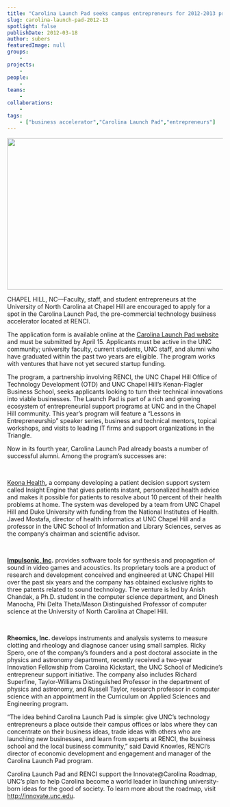 ```yaml
---
title: "Carolina Launch Pad seeks campus entrepreneurs for 2012-2013 program year"
slug: carolina-launch-pad-2012-13
spotlight: false
publishDate: 2012-03-18
author: subers
featuredImage: null
groups:
    - 
projects:
    - 
people:
    - 
teams: 
    - 
collaborations:
    - 
tags:
    - ["business accelerator","Carolina Launch Pad","entrepreneurs"]
---
```

<a href="http://www.renci.org/wp-content/uploads/2012/03/CLP1.jpg"><img class="size-large wp-image-12067 alignleft" title="CLP" alt="" src="http://www.renci.org/wp-content/uploads/2013/11/CLP1.jpg" width="640" height="353" /></a>

CHAPEL HILL, NC—Faculty, staff, and student entrepreneurs at the University of North Carolina at Chapel Hill are encouraged to apply for a spot in the Carolina Launch Pad, the pre-commercial technology business accelerator located at RENCI.<!--more-->

The application form is available online at the <a href="http://www.carolinalaunchpad.org">Carolina Launch Pad website</a> and must be submitted by April 15. Applicants must be active in the UNC community; university faculty, current students, UNC staff, and alumni who have graduated within the past two years are eligible. The program works with ventures that have not yet secured startup funding.

The program, a partnership involving RENCI, the UNC Chapel Hill Office of Technology Development (OTD) and UNC Chapel Hill’s Kenan-Flagler Business School, seeks applicants looking to turn their technical innovations into viable businesses. The Launch Pad is part of a rich and growing ecosystem of entrepreneurial support programs at UNC and in the Chapel Hill community. This year’s program will feature a “Lessons in Entrepreneurship” speaker series, business and technical mentors, topical workshops, and visits to leading IT firms and support organizations in the Triangle.

Now in its fourth year, Carolina Launch Pad already boasts a number of successful alumni. Among the program’s successes are:

&nbsp;

<a href="http://keonahealth.com/">Keona Health</a><strong>,</strong> a company developing a patient decision support system called Insight Engine that gives patients instant, personalized health advice and makes it possible for patients to resolve about 10 percent of their health problems at home. The system was developed by a team from UNC Chapel Hill and Duke University with funding from the National Institutes of Health. Javed Mostafa, director of health informatics at UNC Chapel Hill and a professor in the UNC School of Information and Library Sciences, serves as the company’s chairman and scientific advisor.<strong> </strong>

&nbsp;

<a href="http://www.impulsonic.com/"><strong>Impulsonic, Inc</strong></a><strong>.</strong> provides software tools for synthesis and propagation of sound in video games and acoustics. Its proprietary tools are a product of research and development conceived and engineered at UNC Chapel Hill over the past six years and the company has obtained exclusive rights to three patents related to sound technology. The venture is led by Anish Chandak, a Ph.D. student in the computer science department, and Dinesh Manocha, Phi Delta Theta/Mason Distinguished Professor of computer science at the University of North Carolina at Chapel Hill.

&nbsp;

<strong>Rheomics, Inc.</strong><strong> </strong>develops instruments and analysis systems to measure clotting and rheology and diagnose cancer using small samples. Ricky Spero, one of the company’s founders and a post doctoral associate in the physics and astronomy department, recently received a two-year Innovation Fellowship from Carolina Kickstart, the UNC School of Medicine’s entrepreneur support initiative. The company also includes Richard Superfine, Taylor-Williams Distinguished Professor in the department of physics and astronomy, and Russell Taylor, research professor in computer science with an appointment in the Curriculum on Applied Sciences and Engineering program.

“The idea behind Carolina Launch Pad is simple: give UNC’s technology entrepreneurs a place outside their campus offices or labs where they can concentrate on their business ideas, trade ideas with others who are launching new businesses, and learn from experts at RENCI, the business school and the local business community,” said David Knowles, RENCI’s director of economic development and engagement and manager of the Carolina Launch Pad program.

Carolina Launch Pad and RENCI support the Innovate@Carolina Roadmap, UNC’s plan to help Carolina become a world leader in launching university-born ideas for the good of society. To learn more about the roadmap, visit <a href="http://innovate.unc.edu">http://innovate.unc.edu</a>.

&nbsp;

&nbsp;

&nbsp;
